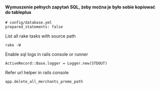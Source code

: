 #### Wymuszenie pełnych zapytań SQL, żeby można je było sobie kopiować do tableplus
```
# config/database.yml
prepared_statements: false
```

List all rake tasks with source path
```
rake -W
```


Enable sql logs in rails console or runner
```
ActiveRecord::Base.logger = Logger.new(STDOUT)
```

Refer url helper in rails console
```
app.delete_all_merchants_promo_path
```
